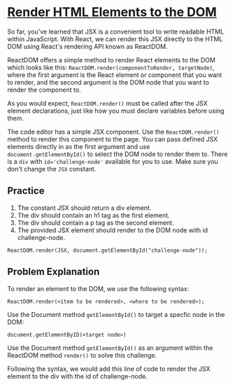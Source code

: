 # [Render HTML Elements to the DOM](https://www.freecodecamp.org/learn/front-end-development-libraries/react/render-html-elements-to-the-dom)

So far, you've learned that JSX is a convenient tool to write readable HTML within JavaScript. With React, we can render this JSX directly to the HTML DOM using React's rendering API known as ReactDOM.

ReactDOM offers a simple method to render React elements to the DOM which looks like this: `ReactDOM.render(componentToRender, targetNode)`, where the first argument is the React element or component that you want to render, and the second argument is the DOM node that you want to render the component to.

As you would expect, `ReactDOM.render()` must be called after the JSX element declarations, just like how you must declare variables before using them.

The code editor has a simple JSX component. Use the `ReactDOM.render()` method to render this component to the page. You can pass defined JSX elements directly in as the first argument and use `document.getElementById()` to select the DOM node to render them to. There is a `div` with `id='challenge-node'` available for you to use. Make sure you don't change the `JSX` constant.

## Practice

1. The constant JSX should return a div element.
2. The div should contain an h1 tag as the first element.
3. The div should contain a p tag as the second element.
4. The provided JSX element should render to the DOM node with id challenge-node.

```
ReactDOM.render(JSX, document.getElementById("challenge-node"));
```

## Problem Explanation
To render an element to the DOM, we use the following syntax:
```
ReactDOM.render(<item to be rendered>, <where to be rendered>);
```

Use the Document method `getElementById()` to target a specfic node in the DOM:

```
document.getElementByID(<target node>)
```

Use the Document method `getElementById()` as an argument within the ReactDOM method `render()` to solve this challenge.

Following the syntax, we would add this line of code to render the JSX element to the div with the id of challenge-node.